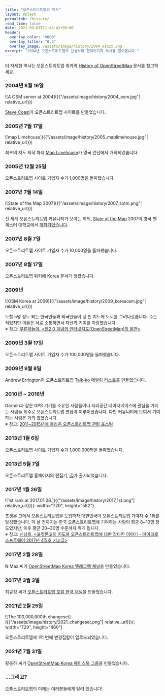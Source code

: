 ```yaml
---
title: "오픈스트리트맵의 역사"
layout: splash
permalink: /history/
read_time: false
date: 2021-09-03T11:48:41+09:00
header:
  overlay_color: "#000"
  overlay_filter: "0.3"
  overlay_image: /assets/image/history/2004_osm2x.png
excerpt: "2004년 오픈스트리트맵의 탄생부터 현재까지의 역사를 알아봅니다."
---
```

더 자세한 역사는 오픈스트리트맵 위키의 [History of OpenStreetMap](https://wiki.openstreetmap.org/wiki/History_of_OpenStreetMap) 문서를 참고하세요.

### 2004년 8월 16일
![A OSM server at 2004]({{"/assets/image/history/2004_osm.jpg"| relative_url}})

[Steve Coast](https://en.wikipedia.org/wiki/Steve_Coast)가 오픈스트리트맵 사이트를 만들었습니다.

### 2005년 7월 17일
![map Limehouse]({{"/assets/image/history/2005_maplimehouse.jpg"| relative_url}})

최초의 지도 제작 파티 [Map Limehouse](https://wiki.openstreetmap.org/wiki/Map_Limehouse_Event_2005)가 영국 런던에서 개최되었습니다.

### 2005년 12월 25일
오픈스트리트맵 사이트 가입자 수가 1,000명을 돌파했습니다.

### 2007년 7월 14일
![State of the Map 2007]({{"/assets/image/history/2007_sotm.png"| relative_url}})

전 세계 오픈스트리트맵 커뮤니티가 모이는 회의, [State of the Map](https://wiki.openstreetmap.org/wiki/State_of_the_Map) 2007이 영국 맨체스터 대학교에서 [개최되었습니다](https://wiki.openstreetmap.org/wiki/State_Of_The_Map_2007).

### 2007년 8월 7일
오픈스트리트맵 사이트 가입자 수가 10,000명을 돌파했습니다.

### 2007년 8월 17일
오픈스트리트맵 위키에 [Korea](https://wiki.openstreetmap.org/wiki/Korea) 문서가 생겼습니다.

### 2009년
![OSM Korea at 2009]({{"/assets/image/history/2009_koreaosm.jpg"| relative_url}})

도합 5명 정도 되는 한국인들과 외국인들이 텅 빈 지도에 도로를 그려나갔습니다. 수는 적었지만 이들은 서로 소통하면서 자신의 기여를 자랑했습니다.  
※ 참고: [푸른하늘이, <웹2.0 개념의 인터넷지도(OpenStreetMap)의 발전>](https://www.internetmap.kr/781)

### 2009년 3월 17일
오픈스트리트맵 사이트 가입자 수가 100,000명을 돌파했습니다.

### 2009년 9월 8일
Andrew Errington이 오픈스트리트맵 [Talk-ko 메일링 리스트](https://lists.openstreetmap.org/pipermail/talk-ko/2009-September/000000.html)를 만들었습니다.

### 2010년 ~ 2016년
Garmin과 같은 GPS 기기를 소유한 사람들이나 지리공간 데이터베이스에 관심을 가지는 사람들 위주로 오픈스트리트맵 편집이 이루어졌습니다. 다만 커뮤니티에 모여서 기여하는 사람은 거의 없었습니다.  
※ 참고: [2011~2015년에 올라온 오픈스트리트맵 관련 포스팅](https://www.google.com/search?q=%EC%98%A4%ED%94%88%EC%8A%A4%ED%8A%B8%EB%A6%AC%ED%8A%B8%EB%A7%B5&lr=lang_ko&client=ms-android-samsung-ss&biw=1121&bih=1839&sxsrf=AOaemvIJN0-ARJQmSYs-XXzdE9gN6R15Zw%3A1630671806389&source=lnt&tbs=lr%3Alang_1ko%2Ccdr%3A1%2Ccd_min%3A1%2F1%2F2011%2Ccd_max%3A12%2F31%2F2015&tbm=#ip=1)

### 2013년 1월 6일
오픈스트리트맵 사이트 가입자 수가 1,000,000명을 돌파했습니다.

### 2013년 5월 7일
오픈스트리트맵 홈페이지의 편집기, [iD](https://wiki.openstreetmap.org/wiki/ID)가 출시되었습니다.

### 2017년 1월 26일
![1st rank at 2017.01.26.]({{"/assets/image/history/2017_1st.png"| relative_url}}){: width="720", height="582"}

포켓몬 고에서 오픈스트리트맵을 도입하자 대한민국이 오픈스트리트맵 기여자 수 1위를 달성했습니다. 이 날 전까지는 한국 오픈스트리트맵에 기여하는 사람이 평균 8~10명 정도였지만, 이후 평균 20~30명 수준까지 뛰게 됩니다.  
※ 참고: [신상희, <포켓몬고의 지도와 오픈스트리트맵에 대한 잡다한 이야기 - 마이크로소프트웨어 2017년 4월호 기고글>](https://endofcap.tistory.com/m/1275)

### 2017년 2월 28일
N Max 씨가 [OpenStreetMap Korea 텔레그램 채널](https://t.me/osmKorea)을 만들었습니다.

### 2017년 3월 3일
최규성 씨가 [오픈스트리트맵 포럼 한국 채널](https://forum.openstreetmap.org/viewtopic.php?id=57545)을 만들었습니다.

### 2021년 2월 25일
![The 100,000,000th changeset]({{"/assets/image/history/2021_changeset.png"| relative_url}}){: width="729", height="460"}

오픈스트리트맵에 1억 번째 변경집합이 업로드되었습니다.

### 2021년 7월 31일
황동하 씨가 [OpenStreetMap Korea 페이스북 그룹](https://facebook.com/groups/osmkorea)을 만들었습니다.

### ...그리고?
오픈스트리트맵의 미래는 여러분들에게 달려 있습니다!
